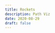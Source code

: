 ```yaml
---
title: Rockets
description: Path Viz
date: 2020-08-29
draft: false
---
```


<html>
  <head>
    <script src="https://cdnjs.cloudflare.com/ajax/libs/p5.js/0.7.1/p5.min.js"></script>
    <script src="https://cdnjs.cloudflare.com/ajax/libs/p5.js/0.7.1/addons/p5.dom.min.js"></script>
    <script src="https://cdnjs.cloudflare.com/ajax/libs/p5.js/0.7.1/addons/p5.sound.min.js"></script>
    <link rel="stylesheet" type="text/css" href="rockets/style.css">
  </head>
  <body>
    <script src="rockets/sketch.js"></script>
  </body>
</html>

